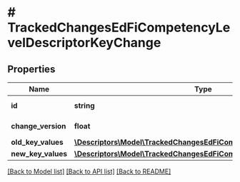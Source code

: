 # # TrackedChangesEdFiCompetencyLevelDescriptorKeyChange

## Properties

Name | Type | Description | Notes
------------ | ------------- | ------------- | -------------
**id** | **string** | Resource identifier | [optional]
**change_version** | **float** | Change version | [optional]
**old_key_values** | [**\Descriptors\Model\TrackedChangesEdFiCompetencyLevelDescriptorKey**](TrackedChangesEdFiCompetencyLevelDescriptorKey.md) |  | [optional]
**new_key_values** | [**\Descriptors\Model\TrackedChangesEdFiCompetencyLevelDescriptorKey**](TrackedChangesEdFiCompetencyLevelDescriptorKey.md) |  | [optional]

[[Back to Model list]](../../README.md#models) [[Back to API list]](../../README.md#endpoints) [[Back to README]](../../README.md)
